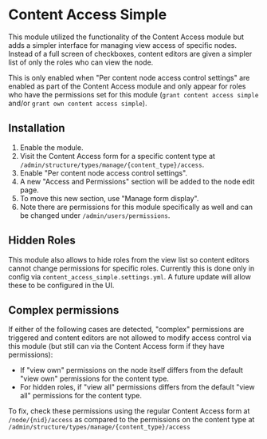 # Content Access Simple

This module utilized the functionality of the Content Access module but adds a simpler interface for managing view access of specific nodes. Instead of a full screen of checkboxes, content editors are given a simpler list of only the roles who can view the node.

This is only enabled when "Per content node access control settings" are enabled as part of the Content Access module and only appear for roles who have the permissions set for this module (`grant content access simple` and/or `grant own content access simple`).

## Installation

1. Enable the module.
2. Visit the Content Access form for a specific content type at `/admin/structure/types/manage/{content_type}/access`.
3. Enable "Per content node access control settings".
4. A new "Access and Permissions" section will be added to the node edit page.
5. To move this new section, use "Manage form display".
6. Note there are permissions for this module specifically as well and can be changed under `/admin/users/permissions`.

## Hidden Roles

This module also allows to hide roles from the view list so content editors cannot change permissions for specific roles. Currently this is done only in config via `content_access_simple.settings.yml`. A future update will allow these to be configured in the UI.

## Complex permissions

If either of the following cases are detected, "complex" permissions are triggered and content editors are not allowed to modify access control via this module (but still can via the Content Access form if they have permissions):

* If "view own" permissions on the node itself differs from the default "view own" permissions for the content type.
* For hidden roles, if "view all" permissions differs from the default "view all" permissions for the content type.

To fix, check these permissions using the regular Content Access form at `/node/{nid}/access` as compared to the permissions on the content type at `/admin/structure/types/manage/{content_type}/access`
